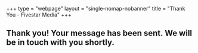 +++
type = "webpage"
layout = "single-nomap-nobanner"
title = "Thank You - Fivestar Media"
+++
<div class="jumbotron bg thank-you"></div>
<div class="banner contact">
    <h2>Thank you! Your message has been sent. We will be in touch with you shortly.</h2>
</div>